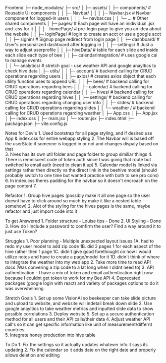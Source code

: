 Frontend
├─ node_modules/
├─ src/
│  ├─ assets/
│  ├─ components/                    # Reusable UI components
│  │  ├─ Navbar/
│  │  │  ├─ Navbar.jsx               # Navbar component for logged-in users
│  │  │  └─ navbar.css
│  │  └─ ...                         # Other shared components
│  ├─ pages/                         # Each page will have an inidividual .jsx and .css for it
│  │  ├─ homePage/                   # pre-login page to give you an idea about the website
│  │  ├─ loginPage/                  # login to create an acct or use a google acct
│  │  ├─ signin/                     # Signup page redirect from login page
│  │  ├─ dashboard/                  # User's personalized dashboard after logging in
│  │  ├─ settings/                   # Just a way to adjust userprofile 
│  │  ├─ hiveData/                   # table for each slide and inside each slide each type of bee
│  │  ├─ calendarIntegration/        # uses google cal to manage events  
│  │  └─ analytics/                  # stretch goal - use weather API and google anayltics to check hive data
│  ├─ utils/
│  │  ├─ account/                    # backend calling for CRUD operations regarding users
│  │  ├─ axios/                      # creates axios object that each utility function uses to append URL
│  │  ├─ bees/                       # backend calling for CRUD operations regarding bees
│  │  ├─ calendar/                   # backend calling for CRUD operations regarding calendar
│  │  ├─ hives/                      # backend calling for CRUD operations regarding hives
│  │  ├─ settings/                   # backend calling for CRUD operations regarding changing user info
│  │  ├─ slides/                     # backend calling for CRUD operations regarding slides 
│  │  └─ weather /                   # backend calling for CRUD operations regarding weather
│  ├─ App.css
│  ├─ App.jsx
│  ├─ index.css
│  ├─ main.jsx 
│  └─ router.jsx
├─ index.html
├─ package.json
├─ vite.config.js


Notes for Dev's
    1. Used bootstrap for all page styling, and if desired use App & index.css for entire webapp styling 
    2. The Navbar will is based off the userState if someone is logged in or not and changes dispaly based on that  
    3. hives has its own util folder and page folder to group similiar things 
    4. There is remniscent code of token auth since I was going that route but switched to email auth (need to clean it up)
    5. Calendar model is linked via settings rather then directly vs the direct link in the beehive model (should probably  switch to one time but wanted practice with both to see pro cons)
    6. In index.css theres padding for the navbar so it doesn't encroach on the page content
    7. 

Refactor
    1. Group hive pages (possibly make it all one page so the user doesnt have to click around so much by make it like a nested table somehow)
    2. Alot of the styling for the hives pages is the same, maybe refactor and just import code into it

To get Answered
    1. Folder structure - Louise tips - Done
    2. UI Styling - Done
    3. How do I include a password to comfirm the user? Find a way around it to just use Token?

Struggles
    1. Poor planning - Multiple unexpected layout issues 
        1A. had to redo my user model to add zip code
        1B. did 3 pages 1 for each aspect of the hive rather then 1 page
        1C. didn't give good forethought on how I would utilize notes and have to create a page/model for it
        1D. didn't think of where to integrate the weather into my web app
    2. Take more time to read API docs (Was convering a zip code to a lat long when I didnt need to)
    3. API authentication - I have a mix of token and email authentication right now because I couldnt get token to work for my Bee API
    4. Deprecated packages (google login with react) and variety of packages options to do it was overwhelming

    
Stretch Goals
    1. Set up some VisionAI so beekeeper can take slide picture and upload to website, and website will indetail break down slide
    2. Use google anayltics to take weather metrics and inputted slide data to show possible correlations 
    3. Deploy website
    5. Set up a secure authentication method for all users and their API calls/their data
    4. Adjust weather API call's so it can get specific information like unit of measurement/differnt countries  
    5. Integrate honey production into hive table

To Do
    1. Fix the settings so it actually updates whatever info it says its updating
    2. Fix the calendar so it adds date on the right date and properly allows deletion and editing 